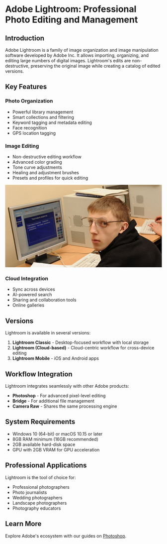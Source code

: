 # Adobe Lightroom: Professional Photo Editing and Management

## Introduction

Adobe Lightroom is a family of image organization and image manipulation software developed by Adobe Inc. It allows importing, organizing, and editing large numbers of digital images. Lightroom's edits are non-destructive, preserving the original image while creating a catalog of edited versions.

## Key Features

### Photo Organization
- Powerful library management
- Smart collections and filtering
- Keyword tagging and metadata editing
- Face recognition
- GPS location tagging

### Image Editing
- Non-destructive editing workflow
- Advanced color grading
- Tone curve adjustments
- Healing and adjustment brushes
- Presets and profiles for quick editing

![Lightroom Interface](assets/2513663775.jpg)

### Cloud Integration
- Sync across devices
- AI-powered search
- Sharing and collaboration tools
- Online galleries

## Versions

Lightroom is available in several versions:

1. **Lightroom Classic** - Desktop-focused workflow with local storage
2. **Lightroom (Cloud-based)** - Cloud-centric workflow for cross-device editing
3. **Lightroom Mobile** - iOS and Android apps

## Workflow Integration

Lightroom integrates seamlessly with other Adobe products:

- **Photoshop** - For advanced pixel-level editing
- **Bridge** - For additional file management
- **Camera Raw** - Shares the same processing engine

## System Requirements

- Windows 10 (64-bit) or macOS 10.15 or later
- 8GB RAM minimum (16GB recommended)
- 2GB available hard-disk space
- GPU with 2GB VRAM for GPU acceleration

## Professional Applications

Lightroom is the tool of choice for:
- Professional photographers
- Photo journalists
- Wedding photographers
- Landscape photographers
- Photography educators

## Learn More

Explore Adobe's ecosystem with our guides on [Photoshop](PHOTOSHOP.md).

